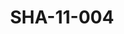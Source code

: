 ---
pid: SHA-11-004
title: SHA-11-004
language: ar
collection: شرحبيل احمد
original_label: 
rights: شرحبيل احمد
location_of_original: شرحبيل احمد
photographer_or_studio: 
scanned_from: photograph 14.5 by 20.7
_date: '1966'
location: اثيوبيا، اديس ابابا
description: جمهور من معجبين شرحبيل احمد وهرامبي
additional_notes: 
permission_display: 'yes'
on_server: 'no'
on_website: 'no'
permalink: "/archive/ar/sha-11-004.html"
layout: photo-page
---